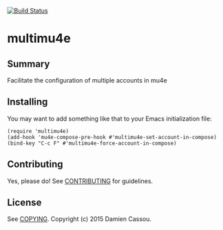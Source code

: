 [![Build Status](https://travis-ci.org/DamienCassou/multimu4e.svg?branch=master)](https://travis-ci.org/DamienCassou/multimu4e)

# multimu4e

## Summary

Facilitate the configuration of multiple accounts in mu4e

## Installing

You may want to add something like that to your Emacs initialization
file:

```emacs
(require 'multimu4e)
(add-hook 'mu4e-compose-pre-hook #'multimu4e-set-account-in-compose)
(bind-key "C-c F" #'multimu4e-force-account-in-compose)
```

## Contributing

Yes, please do! See [CONTRIBUTING][] for guidelines.

## License

See [COPYING][]. Copyright (c) 2015 Damien Cassou.


[CONTRIBUTING]: ./CONTRIBUTING.md
[COPYING]: ./COPYING
